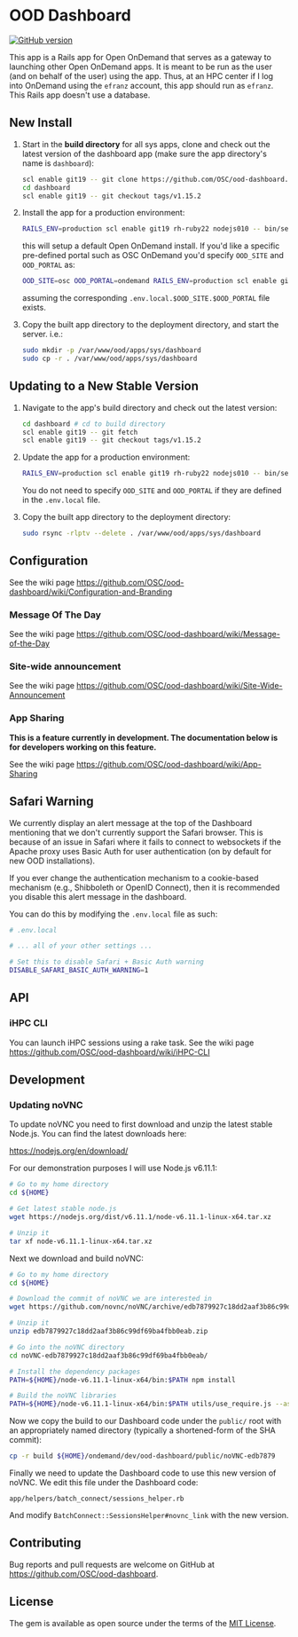 # OOD Dashboard

[![GitHub version](https://badge.fury.io/gh/OSC%2Food-dashboard.svg)](https://badge.fury.io/gh/OSC%2Food-dashboard)

This app is a Rails app for Open OnDemand that serves as a gateway to launching
other Open OnDemand apps. It is meant to be run as the user (and on behalf of
the user) using the app. Thus, at an HPC center if I log into OnDemand using
the `efranz` account, this app should run as `efranz`. This Rails app doesn't
use a database.

## New Install


1. Start in the **build directory** for all sys apps, clone and check out the
   latest version of the dashboard app (make sure the app directory's name is
   `dashboard`):

   ```sh
   scl enable git19 -- git clone https://github.com/OSC/ood-dashboard.git dashboard
   cd dashboard
   scl enable git19 -- git checkout tags/v1.15.2
   ```

2. Install the app for a production environment:

   ```sh
   RAILS_ENV=production scl enable git19 rh-ruby22 nodejs010 -- bin/setup
   ```

   this will setup a default Open OnDemand install. If you'd like a specific
   pre-defined portal such as OSC OnDemand you'd specify `OOD_SITE` and
   `OOD_PORTAL` as:

   ```sh
   OOD_SITE=osc OOD_PORTAL=ondemand RAILS_ENV=production scl enable git19 rh-ruby22 nodejs010 -- bin/setup
   ```

   assuming the corresponding `.env.local.$OOD_SITE.$OOD_PORTAL` file exists.

3. Copy the built app directory to the deployment directory, and start the
   server. i.e.:

   ```sh
   sudo mkdir -p /var/www/ood/apps/sys/dashboard
   sudo cp -r . /var/www/ood/apps/sys/dashboard
   ```

## Updating to a New Stable Version

1. Navigate to the app's build directory and check out the latest version:

   ```sh
   cd dashboard # cd to build directory
   scl enable git19 -- git fetch
   scl enable git19 -- git checkout tags/v1.15.2
   ```

2. Update the app for a production environment:

   ```sh
   RAILS_ENV=production scl enable git19 rh-ruby22 nodejs010 -- bin/setup
   ```

   You do not need to specify `OOD_SITE` and `OOD_PORTAL` if they are defined
   in the `.env.local` file.

3. Copy the built app directory to the deployment directory:

   ```sh
   sudo rsync -rlptv --delete . /var/www/ood/apps/sys/dashboard
   ```

## Configuration

See the wiki page https://github.com/OSC/ood-dashboard/wiki/Configuration-and-Branding

### Message Of The Day

See the wiki page https://github.com/OSC/ood-dashboard/wiki/Message-of-the-Day

### Site-wide announcement

See the wiki page https://github.com/OSC/ood-dashboard/wiki/Site-Wide-Announcement

### App Sharing

**This is a feature currently in development. The documentation below is for developers working on this feature.**

See the wiki page https://github.com/OSC/ood-dashboard/wiki/App-Sharing

## Safari Warning

We currently display an alert message at the top of the Dashboard mentioning
that we don't currently support the Safari browser. This is because of an issue
in Safari where it fails to connect to websockets if the Apache proxy uses
Basic Auth for user authentication (on by default for new OOD installations).

If you ever change the authentication mechanism to a cookie-based mechanism
(e.g., Shibboleth or OpenID Connect), then it is recommended you disable this
alert message in the dashboard.

You can do this by modifying the `.env.local` file as such:

```sh
# .env.local

# ... all of your other settings ...

# Set this to disable Safari + Basic Auth warning
DISABLE_SAFARI_BASIC_AUTH_WARNING=1
```

## API

### iHPC CLI

You can launch iHPC sessions using a rake task. See the wiki page
https://github.com/OSC/ood-dashboard/wiki/iHPC-CLI

## Development

### Updating noVNC

To update noVNC you need to first download and unzip the latest stable Node.js.
You can find the latest downloads here:

https://nodejs.org/en/download/

For our demonstration purposes I will use Node.js v6.11.1:

```sh
# Go to my home directory
cd ${HOME}

# Get latest stable node.js
wget https://nodejs.org/dist/v6.11.1/node-v6.11.1-linux-x64.tar.xz

# Unzip it
tar xf node-v6.11.1-linux-x64.tar.xz
```

Next we download and build noVNC:

```sh
# Go to my home directory
cd ${HOME}

# Download the commit of noVNC we are interested in
wget https://github.com/novnc/noVNC/archive/edb7879927c18dd2aaf3b86c99df69ba4fbb0eab.zip

# Unzip it
unzip edb7879927c18dd2aaf3b86c99df69ba4fbb0eab.zip

# Go into the noVNC directory
cd noVNC-edb7879927c18dd2aaf3b86c99df69ba4fbb0eab/

# Install the dependency packages
PATH=${HOME}/node-v6.11.1-linux-x64/bin:$PATH npm install

# Build the noVNC libraries
PATH=${HOME}/node-v6.11.1-linux-x64/bin:$PATH utils/use_require.js --as commonjs --with-app
```

Now we copy the build to our Dashboard code under the `public/` root with an
appropriately named directory (typically a shortened-form of the SHA commit):

```sh
cp -r build ${HOME}/ondemand/dev/ood-dashboard/public/noVNC-edb7879
```

Finally we need to update the Dashboard code to use this new version of noVNC.
We edit this file under the Dashboard code:

```
app/helpers/batch_connect/sessions_helper.rb
```

And modify `BatchConnect::SessionsHelper#novnc_link` with the new version.

## Contributing

Bug reports and pull requests are welcome on GitHub at
https://github.com/OSC/ood-dashboard.

## License

The gem is available as open source under the terms of the [MIT
License](http://opensource.org/licenses/MIT).
